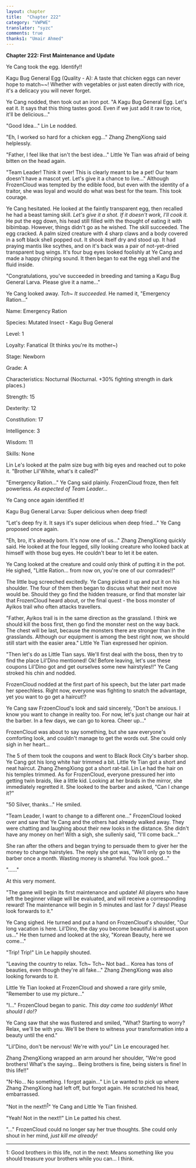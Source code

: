 ```yaml
---
layout: chapter
title:  "Chapter 222"
category: "VWPWE"
translator: "syzc"
comments: true
thanks1: "Umair Ahmed"
---
```


**Chapter 222: First Maintenance and Update**

Ye Cang took the egg. Identify!!

Kagu Bug General Egg (Quality - A): A taste that chicken eggs can never hope to match~~! Whether with vegetables or just eaten directly with rice, it's a delicacy you will never forget.

Ye Cang nodded, then took out an iron pot. "A Kagu Bug General Egg. Let's eat it. It says that this thing tastes good. Even if we just add it raw to rice, it'll be delicious..."

"Good Idea..." Lin Le nodded.

"Eh, I worked so hard for a chicken egg..." Zhang ZhengXiong said helplessly.

"Father, I feel like that isn't the best idea..." Little Ye Tian was afraid of being bitten on the head again.

"Team Leader! Think it over! This is clearly meant to be a pet! Our team doesn't have a mascot yet. Let's give it a chance to live..." Although FrozenCloud was tempted by the edible food, but even with the identity of a traitor, she was loyal and would do what was best for the team. This took courage.

Ye Cang hesitated. He looked at the faintly transparent egg, then recalled he had a beast taming skill. *Let's give it a shot. If it doesn't work, I'll cook it.* He put the egg down, his head still filled with the thought of eating it with bibimbap. However, things didn't go as he wished. The skill succeeded. The egg cracked. A palm sized creature with 4 sharp claws and a body covered in a soft black shell popped out. It shook itself dry and stood up. It had praying mantis like scythes, and on it's back was a pair of not-yet-dried transparent bug wings. It's four bug eyes looked foolishly at Ye Cang and made a happy chirping sound. It then began to eat the egg shell and the fluid inside.

"Congratulations, you've succeeded in breeding and taming a Kagu Bug General Larva. Please give it a name..."

Ye Cang looked away. *Tch~ It succeeded.* He named it, "Emergency Ration..."

Name: Emergency Ration

Species: Mutated Insect - Kagu Bug General

Level: 1

Loyalty: Fanatical (It thinks you're its mother~)

Stage: Newborn

Grade: A

Characteristics: Nocturnal (Nocturnal. +30% fighting strength in dark places.)

Strength: 15

Dexterity: 12

Constitution: 17

Intelligence: 3

Wisdom: 11

Skills: None

Lin Le's looked at the palm size bug with big eyes and reached out to poke it. "Brother Lil'White, what's it called?"

"Emergency Ration..." Ye Cang said plainly. FrozenCloud froze, then felt powerless. *As expected of Team Leader...*

Ye Cang once again identified it!

Kagu Bug General Larva: Super delicious when deep fried!

"Let's deep fry it. It says it's super delicious when deep fried..." Ye Cang proposed once again.

"Eh, bro, it's already born. It's now one of us..." Zhang ZhengXiong quickly said. He looked at the four legged, silly looking creature who looked back at himself with those bug eyes. He couldn't bear to let it be eaten. 

Ye Cang looked at the creature and could only think of putting it in the pot. He sighed, "Little Ration... from now on, you're one of our comrades!!"

The little bug screeched excitedly. Ye Cang picked it up and put it on his shoulder. The four of them then began to discuss what their next move would be. Should they go find the hidden treasure, or find that monster lair that FrozenCloud heard about, or the final quest - the boss monster of Ayikos trail who often attacks travellers.

"Father, Ayikos trail is in the same direction as the grassland. I think we should kill the boss first, then go find the monster nest on the way back. The chest will be last, because the monsters there are stronger than in the grasslands. Although our equipment is among the best right now, we should still start with the easier area." Little Ye Tian expressed her opinion.

"Then let's do as Little Tian says. We'll first deal with the boss, then try to find the place Lil'Dino mentioned! Ok! Before leaving, let's use these coupons Lil'Dino got and get ourselves some new hairstyles!!" Ye Cang stroked his chin and nodded.

FrozenCloud nodded at the first part of his speech, but the later part made her speechless. Right now, everyone was fighting to snatch the advantage, yet you want to go get a haircut!?

Ye Cang saw FrzoenCloud's look and said sincerely, "Don't be anxious. I know you want to change in reality too. For now, let's just change our hair at the barber. In a few days, we can go to korea. Cheer up..."

FrozenCloud was about to say something, but she saw everyone's comforting look, and couldn't manage to get the words out. She could only sigh in her heart...

The 5 of them took the coupons and went to Black Rock City's barber shop. Ye Cang got his long white hair trimmed a bit. Little Ye Tian got a short and neat haircut. Zhang ZhengXiong got a short rat-tail. Lin Le had the hair on his temples trimmed. As for FrozenCloud, everyone pressured her into getting twin braids, like a little kid. Looking at her braids in the mirror, she immediately regretted it. She looked to the barber and asked, "Can I change it?"

"50 Silver, thanks..." He smiled.

"Team Leader, I want to change to a different one..." FrozenCloud looked over and saw that Ye Cang and the others had already walked away. They were chatting and laughing about their new looks in the distance. She didn't have any money on her! With a sigh, she sullenly said, "I'll come back..."

She ran after the others and began trying to persuade them to giver her the money to change hairstyles. The reply she got was, "We'll only go to the barber once a month. Wasting money is shameful. You look good..."

"......"

At this very moment.

"The game will begin its first maintenance and update! All players who have left the beginner village will be evaluated, and will receive a corresponding reward! The maintenance will begin in 5 minutes and last for 7 days! Please look forwards to it."

Ye Cang sighed. He turned and put a hand on FrozenCloud's shoulder, "Our long vacation is here. Lil'Dino, the day you become beautiful is almost upon us..." He then turned and looked at the sky, "Korean Beauty, here we come..."

"Trip! Trip!" Lin Le happily shouted.

"Leaving the country to relax. Tch~ Tch~ Not bad... Korea has tons of beauties, even though they're all fake..." Zhang ZhengXiong was also looking forwards to it.

Little Ye Tian looked at FrozenCloud and showed a rare girly smile, "Remember to use my picture..."

"I..." FrozenCloud began to panic. *This day came too suddenly! What should I do!?* 

Ye Cang saw that she was flustered and smiled, "What? Starting to worry? Relax, we'll be with you. We'll be there to witness your transformation into a beauty until the end."

"Lil'Dino, don't be nervous! We're with you!" Lin Le encouraged her.

Zhang ZhengXiong wrapped an arm around her shoulder, "We're good brothers! What's the saying... Being brothers is fine, being sisters is fine! In this life!!"

"N-No... No something. I forgot again..." Lin Le wanted to pick up where Zhang ZhengXiong had left off, but forgot again. He scratched his head, embarrassed.

"Not in the next!!<sup>[1](#footnote1)</sup>" Ye Cang and Little Ye Tian finished.

"Yeah! Not in the next!!" Lin Le patted his chest.

"..." FrozenCloud could no longer say her true thoughts. She could only shout in her mind, *just kill me already!*

---

<a name="footnote1">1</a>: Good brothers in this life, not in the next: Means something like you should treasure your brothers while you can... I think.